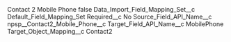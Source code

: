 <?xml version="1.0" encoding="UTF-8"?>
<CustomMetadata xmlns="http://soap.sforce.com/2006/04/metadata" xmlns:xsi="http://www.w3.org/2001/XMLSchema-instance" xmlns:xsd="http://www.w3.org/2001/XMLSchema">
    <label>Contact 2 Mobile Phone</label>
    <protected>false</protected>
    <values>
        <field>Data_Import_Field_Mapping_Set__c</field>
        <value xsi:type="xsd:string">Default_Field_Mapping_Set</value>
    </values>
    <values>
        <field>Required__c</field>
        <value xsi:type="xsd:string">No</value>
    </values>
    <values>
        <field>Source_Field_API_Name__c</field>
        <value xsi:type="xsd:string">npsp__Contact2_Mobile_Phone__c</value>
    </values>
    <values>
        <field>Target_Field_API_Name__c</field>
        <value xsi:type="xsd:string">MobilePhone</value>
    </values>
    <values>
        <field>Target_Object_Mapping__c</field>
        <value xsi:type="xsd:string">Contact2</value>
    </values>
</CustomMetadata>
